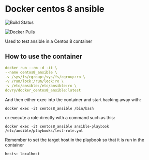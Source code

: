 # Docker centos 8 ansible

![Build Status](https://github.com/dovry/docker_centos8_ansible/workflows/Basic%20build%20and%20push%20to%20Docker%20hub/badge.svg)

![Docker Pulls](https://img.shields.io/docker/pulls/dovry/docker_centos8_ansible)

Used to test ansible in a Centos 8 container

## How to use the container

```yaml
docker run --rm -d -it \
--name centos8_ansible \
-v /sys/fs/cgroup:/sys/fs/cgroup:ro \
-v /run/lock:/run/lock:ro \
-v /etc/ansible:/etc/ansible:ro \
dovry/docker_centos8_ansible:latest
```

And then either exec into the container and start hacking away with:

`docker exec -it centos8_ansible /bin/bash`

or execute a role directly with a command such as this:

`docker exec -it centos8_ansible ansible-playbook /etc/ansible/playbooks/test-role.yml`

Remember to set the target host in the playbook so that it is run in the container

`hosts: localhost`